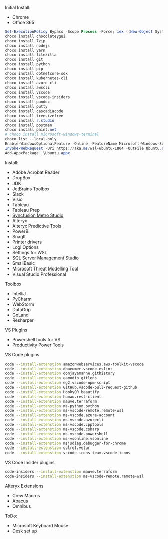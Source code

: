 Initial Install:
- Chrome
- Office 365

```powershell
Set-ExecutionPolicy Bypass -Scope Process -Force; iex ((New-Object System.Net.WebClient).DownloadString('https://chocolatey.org/install.ps1'))
choco install chocolateygui
choco install 7zip
choco install nodejs
choco install yarn
choco install filezilla
choco install git
choco install python
choco install pip
choco install dotnetcore-sdk
choco install kubernetes-cli
choco install azure-cli
choco install awscli
choco install vscode
choco install vscode-insiders
choco install pandoc
choco install putty
choco install cascadiacode
choco install treesizefree
choco install r.studio
choco install postman
choco install paint.net
# choco install microsoft-windows-terminal
choco list --local-only
Enable-WindowsOptionalFeature -Online -FeatureName Microsoft-Windows-Subsystem-Linux
Invoke-WebRequest -Uri https://aka.ms/wsl-ubuntu-1804 -OutFile Ubuntu.appx -UseBasicParsing
Add-AppxPackage .\Ubuntu.appx
```

Install:
- Adobe Acrobat Reader
- DropBox
- JDK
- JetBrains Toolbox
- Slack
- Visio
- Tableau
- Tableau Prep
- [Syncfusion Metro Studio](https://www.syncfusion.com/downloads/metrostudio)
- Alteryx
- Alteryx Predictive Tools
- PowerBI
- SnagIt
- Printer drivers
- Logi Options
- Settings for WSL
- SQL Server Management Studio
- SmallBasic
- Microsoft Threat Modelling Tool
- Visual Studio Professional

Toolbox
- IntelliJ
- PyCharm
- WebStorm
- DataGrip
- GoLand
- Resharper

VS PlugIns
- Powershell tools for VS
- Productivity Power Tools

VS Code plugins
```bash
code --install-extenstion amazonwebservices.aws-toolkit-vscode
code --install-extenstion dbaeumer.vscode-eslint
code --install-extenstion donjayamanne.githistory
code --install-extenstion eamodio.gitlens
code --install-extenstion eg2.vscode-npm-script
code --install-extenstion GitHub.vscode-pull-request-github
code --install-extenstion HookyQR.beautify
code --install-extenstion humao.rest-client
code --install-extenstion mauve.terraform
code --install-extenstion ms-python.python
code --install-extenstion ms-vscode-remote.remote-wsl
code --install-extenstion ms-vscode.azure-account
code --install-extenstion ms-vscode.azurecli
code --install-extenstion ms-vscode.cpptools
code --install-extenstion ms-vscode.csharp
code --install-extenstion ms-vscode.powershell
code --install-extenstion ms-vsonline.vsonline
code --install-extenstion msjsdiag.debugger-for-chrome
code --install-extenstion octref.vetur
code --install-extenstion vscode-icons-team.vscode-icons
```

VS Code Insider plugins
```bash
code-insiders --install-extenstion mauve.terraform
code-insiders --install-extenstion ms-vscode-remote.remote-wsl
```

Alteryx Extensions
- Crew Macros
- Abacus
- Omnibus

ToDo:
- Microsoft Keyboard Mouse
- Desk set up
